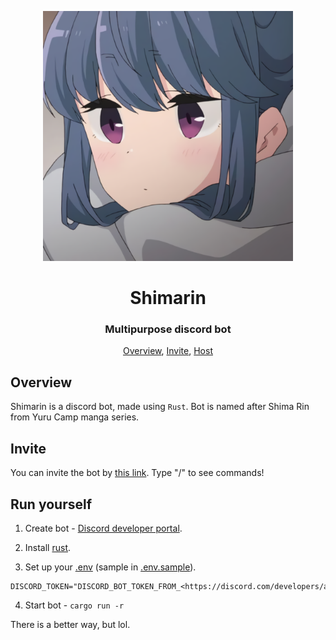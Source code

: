 <p align="center">
   <img width=400px src="assets/avatar.png" alt="Bot logo">
   <h1 align="center">Shimarin</h1>
   <h3 align="center">Multipurpose discord bot</h3>
</p>

<p align="center">
   <a href="#overview">Overview</a>,
   <a href="#invite">Invite</a>,
   <a href="#host">Host</a>
</p>

## Overview

Shimarin is a discord bot, made using `Rust`. Bot is named after Shima Rin from
Yuru Camp manga series.

## Invite

You can invite the bot by
[this link](https://discord.com/api/oauth2/authorize?client_id=1038694628490235904&permissions=1806070770950&scope=applications.commands%20bot).
Type "/" to see commands!

## Run yourself

1. Create bot -
   [Discord developer portal](https://discord.com/developers/applications).

2. Install [rust](https://www.rust-lang.org/).

3. Set up your [.env](.env.sample) (sample in [.env.sample](.env.sample)).

```env
DISCORD_TOKEN="DISCORD_BOT_TOKEN_FROM_<https://discord.com/developers/applications>"
```

4. Start bot - `cargo run -r`

There is a better way, but lol.
